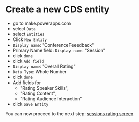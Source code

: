# Create a new CDS entity

* go to make.powerapps.com
* select `Data`
* select `Entities`
* Click `New Entity`
* `Display name`: "ConferenceFeeedback"
*  Primary Name field: `Display name`: "Session"
* click `done`
* click `Add field`
* `Display name`: "Overall Rating"
* `Data Type`: Whole Number
* click `done`
* Add fields for 
  * "Rating Speaker Skills", 
  * "Rating Content",
  * "Rating Audience Interaction"
* click `Save Entity`

You can now proceed to the next step: [sessions rating screen](https://github.com/LuiseFreese/M365BootCamp/blob/main/MakeYourApp-SessionsRating.md)
  
